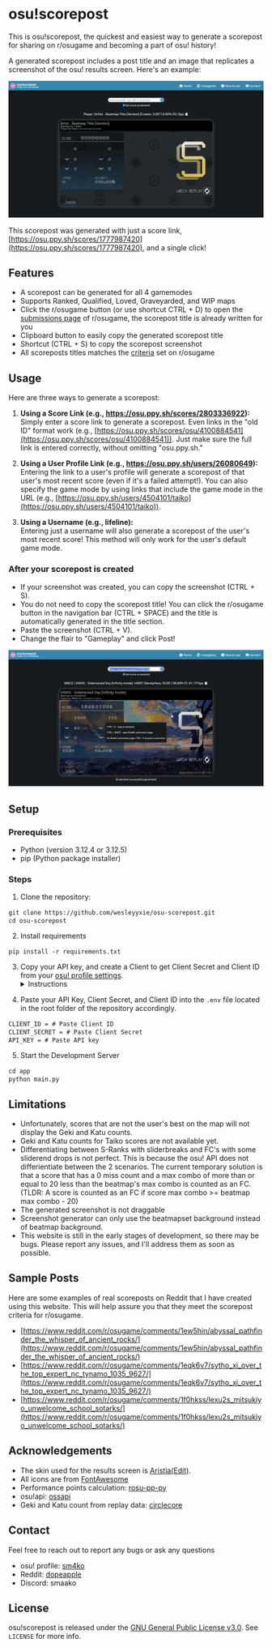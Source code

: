 # osu!scorepost

This is osu!scorepost, the quickest and easiest way to generate a scorepost for sharing on r/osugame and becoming a part of osu! history!

A generated scorepost includes a post title and an image that replicates a screenshot of the osu! results screen. Here's an example:

![Example scorepost](/app/static/example.gif)

This scorepost was generated with just a score link, [https://osu.ppy.sh/scores/1777987420](https://osu.ppy.sh/scores/1777987420), and a single click!

## Features
* A scorepost can be generated for all 4 gamemodes
* Supports Ranked, Qualified, Loved, Graveyarded, and WIP maps
* Click the r/osugame button (or use shortcut CTRL + D) to open the [submissions page](https://www.reddit.com/r/osugame/submit/?type=IMAGE) of r/osugame, the scorepost title is already written for you
* Clipboard button to easily copy the generated scorepost title
* Shortcut (CTRL + S) to copy the scorepost screenshot
* All scoreposts titles matches the [criteria]("https://www.reddit.com/r/osugame/wiki/scoreposting/") set on r/osugame


## Usage
 Here are three ways to generate a scorepost:
1. **Using a Score Link (e.g., https://osu.ppy.sh/scores/2803336922):** \
Simply enter a score link to generate a scorepost. Even links in the "old ID" format work (e.g., [https://osu.ppy.sh/scores/osu/4100884541](https://osu.ppy.sh/scores/osu/4100884541)). Just make sure the full link is entered correctly, without omitting "osu.ppy.sh."

2. **Using a User Profile Link (e.g., https://osu.ppy.sh/users/26080649):** \
Entering the link to a user's profile will generate a scorepost of that user's most recent score (even if it's a failed attempt!). You can also specify the game mode by using links that include the game mode in the URL (e.g., [https://osu.ppy.sh/users/4504101/taiko](https://osu.ppy.sh/users/4504101/taiko)).
3. **Using a Username (e.g., lifeline):** \
Entering just a username will also generate a scorepost of the user's most recent score! This method will only work for the user's default game mode.

### After your scorepost is created
* If your screenshot was created, you can copy the screenshot (CTRL + S).
* You do not need to copy the scorepost title! You can click the r/osugame button in the navigation bar (CTRL + SPACE) and the title is automatically generated in the title section.
* Paste the screenshot (CTRL + V).
* Change the flair to "Gameplay" and click Post!

![Example post](/app/static/after.gif)

## Setup

### Prerequisites 
- Python (version 3.12.4 or 3.12.5) 
- pip (Python package installer)

### Steps
1. Clone the repository: 
```
git clone https://github.com/wesleyyxie/osu-scorepost.git
cd osu-scorepost
```
2. Install requirements
```
pip install -r requirements.txt
```
3. Copy your API key, and create a Client to get Client Secret and Client ID from your [osu! profile settings](https://osu.ppy.sh/home/account/edit#oauth).<details><summary>Instructions</summary><ul>
    <li>
        Scroll to new the bottom and click "New OAuth Application" in the OAuth section and give it any name you want. Copy the client ID and client secret for later.
    </li>
    <li>
        Under the "Legacy API" tab, create an API key.
        The application name can be anything and the URL can be any localhost (e.g. http://localhost:5000/). Copy the API key for later.
    </li>
</ul>
</details>

4. Paste your API Key, Client Secret, and Client ID into the `.env` file located in the root folder of the repository accordingly.
```
CLIENT_ID = # Paste Client ID
CLIENT_SECRET = # Paste Client Secret
API_KEY = # Paste API key
```
5. Start the Development Server
```
cd app
python main.py
```
## Limitations
- Unfortunately, scores that are not the user's best on the map will not display the Geki and Katu counts.
- Geki and Katu counts for Taiko scores are not available yet.
- Differentiating between S-Ranks with sliderbreaks and FC's with some sliderend drops is not perfect. This is because the osu! API does not differientiate between the 2 scenarios. The current temporary solution is that a score that has a 0 miss count and a max combo of more than or equal to 20 less than the beatmap's max combo is counted as an FC. (TLDR: A score is counted as an FC if score max combo >= beatmap max combo - 20)
- The generated screenshot is not draggable
- Screenshot generator can only use the beatmapset background instead of beatmap background.
- This website is still in the early stages of development, so there may be bugs. Please report any issues, and I'll address them as soon as possible.

## Sample Posts
Here are some examples of real scoreposts on Reddit that I have created using this website. This will help assure you that they meet the scorepost criteria for r/osugame.

- [https://www.reddit.com/r/osugame/comments/1ew5hin/abyssal_pathfinder_the_whisper_of_ancient_rocks/](https://www.reddit.com/r/osugame/comments/1ew5hin/abyssal_pathfinder_the_whisper_of_ancient_rocks/)
- [https://www.reddit.com/r/osugame/comments/1eqk6v7/sytho_xi_over_the_top_expert_nc_tynamo_1035_9627/](https://www.reddit.com/r/osugame/comments/1eqk6v7/sytho_xi_over_the_top_expert_nc_tynamo_1035_9627/)
- [https://www.reddit.com/r/osugame/comments/1f0hkss/lexu2s_mitsukiyo_unwelcome_school_sotarks/](https://www.reddit.com/r/osugame/comments/1f0hkss/lexu2s_mitsukiyo_unwelcome_school_sotarks/)

## Acknowledgements
- The skin used for the results screen is [Aristia(Edit)](https://skins.osuck.net/skins/485?v=0).
- All icons are from [FontAwesome](https://fontawesome.com/icons)
- Performance points calculation: [rosu-pp-py](https://github.com/MaxOhn/rosu-pp-py)
- osu!api: [ossapi](https://github.com/tybug/ossapi)
- Geki and Katu count from replay data: [circlecore](https://github.com/circleguard/circlecore)

## Contact
Feel free to reach out to report any bugs or ask any questions

- osu! profile: [sm4ko](https://osu.ppy.sh/users/26080649)
- Reddit: [dopeapple](https://www.reddit.com/user/dopeapple/)
- Discord: smaako

## License
osu!scorepost is released under the [GNU General Public License v3.0](https://github.com/wesleyyxie/osuScorepost/blob/main/LICENSE). See `LICENSE` for more info.
